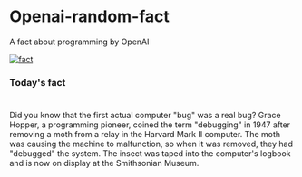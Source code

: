 
# Openai-random-fact
 A fact about programming by OpenAI

[![fact](https://github.com/MarioVidoni/openai-daily-fact/actions/workflows/main.yml/badge.svg)](https://github.com/MarioVidoni/openai-daily-fact/actions/workflows/main.yml)

### Today's fact
# 
Did you know that the first actual computer "bug" was a real bug? Grace Hopper, a programming pioneer, coined the term "debugging" in 1947 after removing a moth from a relay in the Harvard Mark II computer. The moth was causing the machine to malfunction, so when it was removed, they had "debugged" the system. The insect was taped into the computer's logbook and is now on display at the Smithsonian Museum.